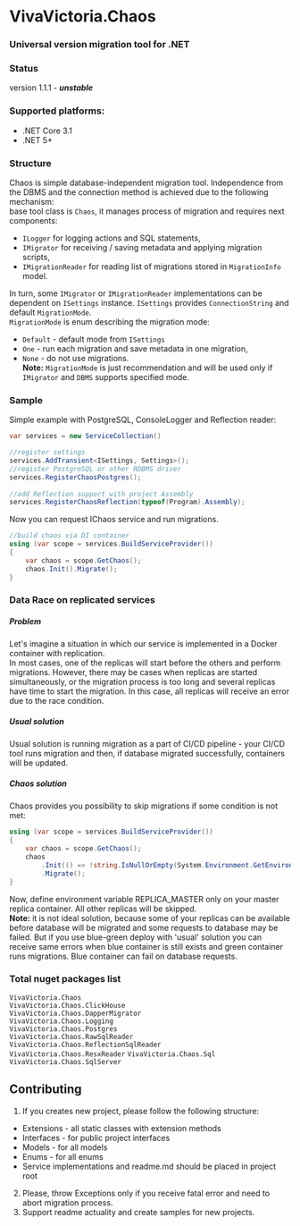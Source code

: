 ﻿# VivaVictoria.Chaos
### Universal version migration tool for .NET

### Status
version 1.1.1 - _**unstable**_

### Supported platforms:
- .NET Core 3.1
- .NET 5+

### Structure 
Chaos is simple database-independent migration tool. Independence from the DBMS and the connection method is 
achieved due to the following mechanism:  
base tool class is `Chaos`, it manages process of migration and requires next components:
* `ILogger` for logging actions and SQL statements,
* `IMigrator` for receiving / saving metadata and applying migration scripts,
* `IMigrationReader` for reading list of migrations stored in `MigrationInfo` model.

In turn, some `IMigrator` or `IMigrationReader` implementations can be dependent on `ISettings` instance. `ISettings` provides 
`ConnectionString` and default `MigrationMode`.  
`MigrationMode` is enum describing the migration mode:
* `Default` - default mode from `ISettings`
* `One` - run each migration and save metadata in one migration,
* `None` - do not use migrations.  
**Note:** `MigrationMode` is just recommendation and will be used only if `IMigrator` and `DBMS` supports specified mode.

### Sample
Simple example with PostgreSQL, ConsoleLogger and Reflection reader:
```c#
var services = new ServiceCollection()

//register settings
services.AddTransient<ISettings, Settings>();
//register PostgreSQL or other RDBMS driver
services.RegisterChaosPostgres();
            
//add Reflection support with project Assembly
services.RegisterChaosReflection(typeof(Program).Assembly);
```
Now you can request IChaos service and run migrations.
```c#
//build chaos via DI container            
using (var scope = services.BuildServiceProvider())
{
    var chaos = scope.GetChaos();
    chaos.Init().Migrate();
}
```

### Data Race on replicated services
##### Problem
Let's imagine a situation in which our service is implemented in a Docker container with replication.  
In most cases, one of the replicas will start before the others and perform migrations. However, 
there may be cases when replicas are started simultaneously, or the migration process is too long and 
several replicas have time to start the migration. In this case, all replicas will receive an error 
due to the race condition.

##### Usual solution
Usual solution is running migration as a part of CI/CD pipeline - your CI/CD tool runs migration and then, 
if database migrated successfully, containers will be updated. 

##### Chaos solution
Chaos provides you possibility to skip migrations if some condition is not met:
```c#        
using (var scope = services.BuildServiceProvider())
{
    var chaos = scope.GetChaos();
    chaos
        .Init(() => !string.IsNullOrEmpty(System.Environment.GetEnvironmentVariable("REPLICA_MASTER")))
        .Migrate();
}
```
Now, define environment variable REPLICA_MASTER only on your master replica container. All other replicas will be skipped.  
**Note:** it is not ideal solution, because some of your replicas can be available before database will be migrated and
some requests to database may be failed. But if you use blue-green deploy with 'usual' solution you can receive same errors
when blue container is still exists and green container runs migrations. Blue container can fail on database requests. 

### Total nuget packages list
`VivaVictoria.Chaos`  
`VivaVictoria.Chaos.ClickHouse`  
`VivaVictoria.Chaos.DapperMigrator`  
`VivaVictoria.Chaos.Logging`  
`VivaVictoria.Chaos.Postgres`  
`VivaVictoria.Chaos.RawSqlReader`  
`VivaVictoria.Chaos.ReflectionSqlReader`  
`VivaVictoria.Chaos.ResxReader`
`VivaVictoria.Chaos.Sql`  
`VivaVictoria.Chaos.SqlServer`  

## Contributing
1. If you creates new project, please follow the following structure:
* Extensions - all static classes with extension methods
* Interfaces - for public project interfaces
* Models - for all models
* Enums - for all enums
* Service implementations and readme.md should be placed in project root
2. Please, throw Exceptions only if you receive fatal error and need to abort migration process.
3. Support readme actuality and create samples for new projects.

